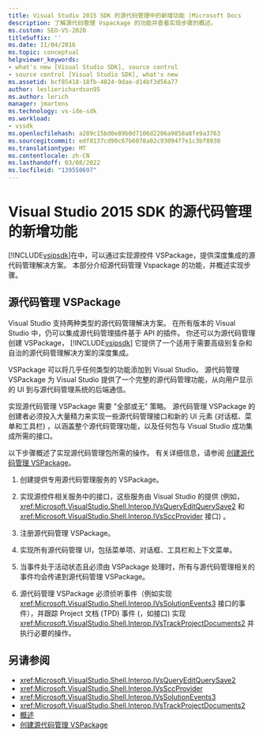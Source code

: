 ```yaml
---
title: Visual Studio 2015 SDK 的源代码管理中的新增功能 |Microsoft Docs
description: 了解源代码管理 Vspackage 的功能并查看实现步骤的概述。
ms.custom: SEO-VS-2020
titleSuffix: ''
ms.date: 11/04/2016
ms.topic: conceptual
helpviewer_keywords:
- what's new [Visual Studio SDK], source control
- source control [Visual Studio SDK], what's new
ms.assetid: bcf85418-18fb-4824-9dae-d14bf3d56a77
author: leslierichardson95
ms.author: lerich
manager: jmartens
ms.technology: vs-ide-sdk
ms.workload:
- vssdk
ms.openlocfilehash: a289c15bd0e89b0d7106d2206a9858a8fe9a3763
ms.sourcegitcommit: edf8137cd90c67b6078a02c93094f7e1c3bf8930
ms.translationtype: MT
ms.contentlocale: zh-CN
ms.lasthandoff: 03/08/2022
ms.locfileid: "139550697"
---
```

# <a name="whats-new-in-source-control-for-the-visual-studio-2015-sdk"></a>Visual Studio 2015 SDK 的源代码管理的新增功能

[!INCLUDE[vsipsdk](../../extensibility/includes/vsipsdk_md.md)]在中，可以通过实现源控件 VSPackage，提供深度集成的源代码管理解决方案。 本部分介绍源代码管理 Vspackage 的功能，并概述实现步骤。

## <a name="the-source-control-vspackage"></a>源代码管理 VSPackage

Visual Studio 支持两种类型的源代码管理解决方案。 在所有版本的 Visual Studio 中，仍可以集成源代码管理插件基于 API 的插件。 你还可以为源代码管理创建 VSPackage， [!INCLUDE[vsipsdk](../../extensibility/includes/vsipsdk_md.md)] 它提供了一个适用于需要高级别复杂和自治的源代码管理解决方案的深度集成。

VSPackage 可以将几乎任何类型的功能添加到 Visual Studio。 源代码管理 VSPackage 为 Visual Studio 提供了一个完整的源代码管理功能，从向用户显示的 UI 到与源代码管理系统的后端通信。

实现源代码管理 VSPackage 需要 "全部或无" 策略。 源代码管理 VSPackage 的创建者必须投入大量精力来实现一些源代码管理接口和新的 UI 元素 (对话框、菜单和工具栏) ，以涵盖整个源代码管理功能，以及任何包与 Visual Studio 成功集成所需的接口。

以下步骤概述了实现源代码管理包所需的操作。 有关详细信息，请参阅 [创建源代码管理 VSPackage](../../extensibility/internals/creating-a-source-control-vspackage.md)。

1. 创建提供专用源代码管理服务的 VSPackage。

2. 实现源控件相关服务中的接口，这些服务由 Visual Studio 的提供 (例如， <xref:Microsoft.VisualStudio.Shell.Interop.IVsQueryEditQuerySave2> 和 <xref:Microsoft.VisualStudio.Shell.Interop.IVsSccProvider> 接口) 。

3. 注册源代码管理 VSPackage。

4. 实现所有源代码管理 UI，包括菜单项、对话框、工具栏和上下文菜单。

5. 当事件处于活动状态且必须由 VSPackage 处理时，所有与源代码管理相关的事件均会传递到源代码管理 VSPackage。

6. 源代码管理 VSPackage 必须侦听事件（例如实现 <xref:Microsoft.VisualStudio.Shell.Interop.IVsSolutionEvents3> 接口的事件），并跟踪 Project 文档 (TPD) 事件 (，如接口) 实现 <xref:Microsoft.VisualStudio.Shell.Interop.IVsTrackProjectDocuments2> 并执行必要的操作。

## <a name="see-also"></a>另请参阅

- <xref:Microsoft.VisualStudio.Shell.Interop.IVsQueryEditQuerySave2>
- <xref:Microsoft.VisualStudio.Shell.Interop.IVsSccProvider>
- <xref:Microsoft.VisualStudio.Shell.Interop.IVsSolutionEvents3>
- <xref:Microsoft.VisualStudio.Shell.Interop.IVsTrackProjectDocuments2>
- [概述](../../extensibility/internals/source-control-integration-overview.md)
- [创建源代码管理 VSPackage](../../extensibility/internals/creating-a-source-control-vspackage.md)
